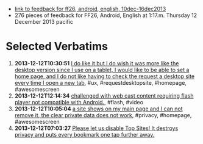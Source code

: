 * [link to feedback for ff26, android, english, 10dec-16dec2013](https://input.mozilla.org/en-US/?date_start=2013-12-10&date_end=2013-12-16&product=Firefox%20for%20Android&version=26.0.0&locale=en-US)
* 276 pieces of feedback for FF26, Android, English at 1:17.m. Thursday 12 December 2013 pacific

# Selected Verbatims

1. **2013-12-12T10:30:51** [I do like it but I do wish it was more like the desktop version since I use on a tablet, I would like to be able to set a home page, and I do not like having to check the request a desktop site every time I open a new tab](https://input.mozilla.org/en-US/dashboard/response/4112186), #ux, #requestdesktopsite, #homepage, #awesomescreen
2. **2013-12-12T12:14:34** [challenged with web cast content requiring flash player not compatible with Android.](https://input.mozilla.org/en-US/dashboard/response/4112333), #flash, #video
3. **2013-12-12T10:05:04** [a site shows on my main page and I can not remove it, the clear private data does not work](https://input.mozilla.org/en-US/dashboard/response/4112137), #privacy, #homepage, #awesomescreen
4. **2013-12-12T07:03:27** [Please let us disable Top Sites! It destroys privacy and puts every bookmark one tap further away.](https://input.mozilla.org/en-US/dashboard/response/4111887)

